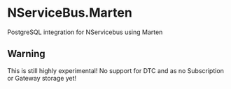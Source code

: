 # NServiceBus.Marten
PostgreSQL integration for NServicebus using Marten

## Warning
This is still highly experimental! No support for DTC and as no Subscription or Gateway storage yet!
